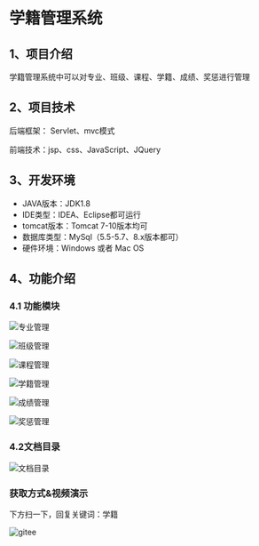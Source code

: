 
# 学籍管理系统


## 1、项目介绍

学籍管理系统中可以对专业、班级、课程、学籍、成绩、奖惩进行管理


## 2、项目技术

后端框架： Servlet、mvc模式

前端技术：jsp、css、JavaScript、JQuery

## 3、开发环境

- JAVA版本：JDK1.8
- IDE类型：IDEA、Eclipse都可运行
- tomcat版本：Tomcat 7-10版本均可
- 数据库类型：MySql（5.5-5.7、8.x版本都可） 
- 硬件环境：Windows 或者 Mac OS


## 4、功能介绍

### 4.1 功能模块

![专业管理](https://img-blog.csdnimg.cn/img_convert/4ecc801216a096b7ab70a4c9f3ea01d1.jpeg)

![班级管理](https://img-blog.csdnimg.cn/img_convert/dea4f6327c05de06d3e3d7d3b4b7e032.jpeg)

![课程管理](https://img-blog.csdnimg.cn/img_convert/91c759b1bd690b90e7ea206f234378d2.jpeg)

![学籍管理](https://img-blog.csdnimg.cn/img_convert/cb974bee81ca7043a41c38059a40c79b.jpeg)

![成绩管理](https://img-blog.csdnimg.cn/img_convert/c741c388cdc7a2c918ad034ff4abaf0b.jpeg)

![奖惩管理](https://img-blog.csdnimg.cn/img_convert/eb30f3fb592edc3cacb1b4baa754cf70.jpeg)

### 4.2文档目录

![文档目录](https://img-blog.csdnimg.cn/img_convert/80e19f988054abedd8da9859577b600d.jpeg)
### 获取方式&视频演示

下方扫一下，回复关键词：学籍

![gitee](https://img-blog.csdnimg.cn/img_convert/51270b183d3a2125e3ecbec1717c2824.png)
